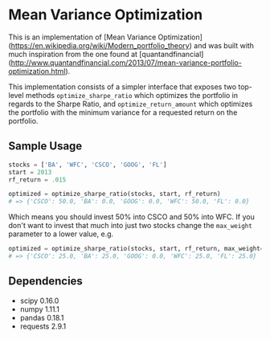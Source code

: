# Mean Variance Optimization 
This is an implementation of [Mean Variance Optimization] 
(https://en.wikipedia.org/wiki/Modern_portfolio_theory) 
and was built with much inspiration from the one found at [quantandfinancial] 
(http://www.quantandfinancial.com/2013/07/mean-variance-portfolio-optimization.html). 

This implementation consists of a simpler interface that exposes two top-level 
methods `optimize_sharpe_ratio` which optimizes the portfolio in regards to 
the Sharpe Ratio, and `optimize_return_amount` which optimizes the portfolio 
with the minimum variance for a requested return on the portfolio.

## Sample Usage
```python
stocks = ['BA', 'WFC', 'CSCO', 'GOOG', 'FL']
start = 2013
rf_return = .015

optimized = optimize_sharpe_ratio(stocks, start, rf_return)
# => {'CSCO': 50.0, 'BA': 0.0, 'GOOG': 0.0, 'WFC': 50.0, 'FL': 0.0} 
```

Which means you should invest 50% into CSCO and 50% into WFC. If you don't want to
invest that much into just two stocks change the `max_weight` parameter to a lower
value, e.g.

```python
optimized = optimize_sharpe_ratio(stocks, start, rf_return, max_weight=0.25)
# => {'CSCO': 25.0, 'BA': 25.0, 'GOOG': 0.0, 'WFC': 25.0, 'FL': 25.0}
```

## Dependencies
* scipy 0.16.0
* numpy 1.11.1
* pandas 0.18.1
* requests 2.9.1
